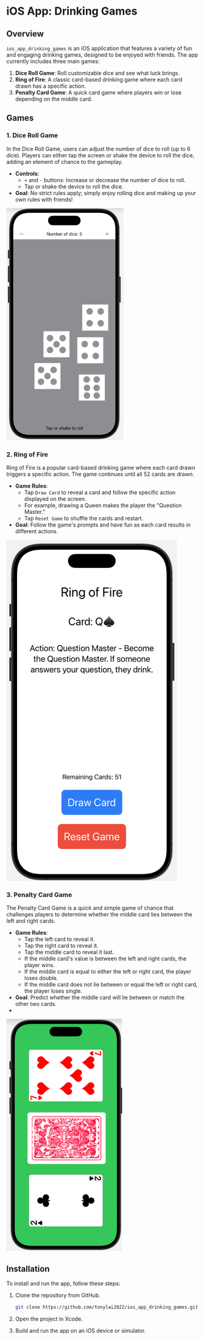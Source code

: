 # iOS App: Drinking Games

## Overview

`ios_app_drinking_games` is an iOS application that features a variety of fun and engaging drinking games, designed to be enjoyed with friends. The app currently includes three main games:

1. **Dice Roll Game**: Roll customizable dice and see what luck brings.
2. **Ring of Fire**: A classic card-based drinking game where each card drawn has a specific action.
3. **Penalty Card Game**: A quick card game where players win or lose depending on the middle card.

## Games

### 1. Dice Roll Game

In the Dice Roll Game, users can adjust the number of dice to roll (up to 6 dice). Players can either tap the screen or shake the device to roll the dice, adding an element of chance to the gameplay.

- **Controls**:
  - `+` and `-` buttons: Increase or decrease the number of dice to roll.
  - Tap or shake the device to roll the dice.
- **Goal**: No strict rules apply; simply enjoy rolling dice and making up your own rules with friends!

![Dice Roll Game](./dice.png)

### 2. Ring of Fire

Ring of Fire is a popular card-based drinking game where each card drawn triggers a specific action. The game continues until all 52 cards are drawn.

- **Game Rules**:
  - Tap `Draw Card` to reveal a card and follow the specific action displayed on the screen.
  - For example, drawing a Queen makes the player the "Question Master."
  - Tap `Reset Game` to shuffle the cards and restart.
- **Goal**: Follow the game's prompts and have fun as each card results in different actions.

![Ring of Fire](./ringoffire.png)

### 3. Penalty Card Game

The Penalty Card Game is a quick and simple game of chance that challenges players to determine whether the middle card lies between the left and right cards.

- **Game Rules**:
  - Tap the left card to reveal it.
  - Tap the right card to reveal it.
  - Tap the middle card to reveal it last.
  - If the middle card's value is between the left and right cards, the player wins.
  - If the middle card is equal to either the left or right card, the player loses double.
  - If the middle card does not lie between or equal the left or right card, the player loses single.
- **Goal**: Predict whether the middle card will lie between or match the other two cards.
- 
![Penalty Card Game](./penalty.png)

## Installation

To install and run the app, follow these steps:

1. Clone the repository from GitHub.
   ```bash
   git clone https://github.com/tonylai2022/ios_app_drinking_games.git
2. Open the project in Xcode.

3. Build and run the app on an iOS device or simulator.

